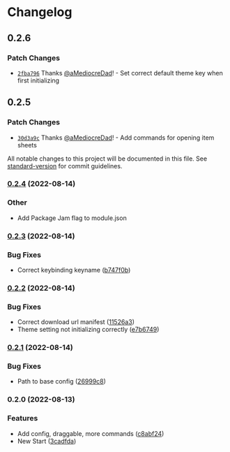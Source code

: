 # Changelog

## 0.2.6

### Patch Changes

- [`2fba796`](https://github.com/aMediocreDad/fcp/commit/2fba796afcca422b957ff1d41fcdf8262c335ab2) Thanks [@aMediocreDad](https://github.com/aMediocreDad)! - Set correct default theme key when first initializing

## 0.2.5

### Patch Changes

- [`30d3a9c`](https://github.com/aMediocreDad/fcp/commit/30d3a9c1a34f897446450ae03f2018fedf69d57f) Thanks [@aMediocreDad](https://github.com/aMediocreDad)! - Add commands for opening item sheets

All notable changes to this project will be documented in this file. See [standard-version](https://github.com/conventional-changelog/standard-version) for commit guidelines.

### [0.2.4](https://github.com/aMediocreDad/fcp/compare/v0.2.3...v0.2.4) (2022-08-14)

### Other

- Add Package Jam flag to module.json

### [0.2.3](https://github.com/aMediocreDad/fcp/compare/v0.2.2...v0.2.3) (2022-08-14)

### Bug Fixes

- Correct keybinding keyname ([b747f0b](https://github.com/aMediocreDad/fcp/commit/b747f0ba0d86b49cfa56b95fbcd2c2b5dfb7d08c))

### [0.2.2](https://github.com/aMediocreDad/fcp/compare/v0.2.1...v0.2.2) (2022-08-14)

### Bug Fixes

- Correct download url manifest ([11526a3](https://github.com/aMediocreDad/fcp/commit/11526a3eba32f051ef9290740e2a6b15bf3640e0))
- Theme setting not initializing correctly ([e7b6749](https://github.com/aMediocreDad/fcp/commit/e7b67490f772784808c7cde722d18331915fbb0e))

### [0.2.1](https://github.com/aMediocreDad/fcp/compare/v0.2.0...v0.2.1) (2022-08-14)

### Bug Fixes

- Path to base config ([26999c8](https://github.com/aMediocreDad/fcp/commit/26999c87cf0e6e3f409897df4a95869b5874da29))

### 0.2.0 (2022-08-13)

### Features

- Add config, draggable, more commands ([c8abf24](https://github.com/aMediocreDad/fcp/commit/c8abf24ea833dad71cb25b965f5c105bd201381c))
- New Start ([3cadfda](https://github.com/aMediocreDad/fcp/commit/3cadfda756984d67961947d7ff8c3bdcb9942cc5))
